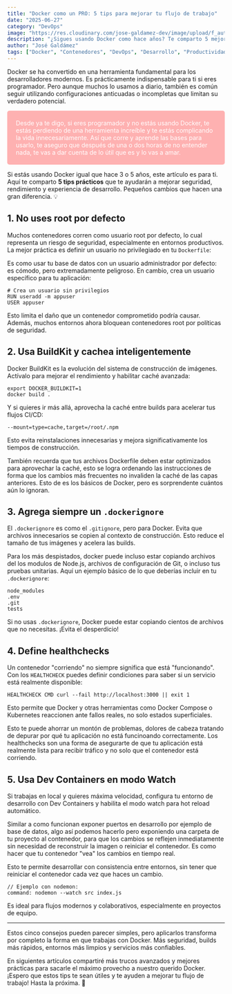 ```yaml
---
title: "Docker como un PRO: 5 tips para mejorar tu flujo de trabajo"
date: "2025-06-27"
category: "DevOps"
image: "https://res.cloudinary.com/jose-galdamez-dev/image/upload/f_auto,q_auto/v1/PersonalPage/blog/b1zgmemnxctv9la2x7ah"
description: "¿Sigues usando Docker como hace años? Te comparto 5 mejoras esenciales que marcan la diferencia en seguridad, rendimiento y experiencia de desarrollo."
author: "José Galdámez"
tags: ["Docker", "Contenedores", "DevOps", "Desarrollo", "Productividad"]
---
```


<p class='paragraph' markdown='1'>
Docker se ha convertido en una herramienta fundamental para los desarrolladores modernos. Es prácticamente indispensable para ti si eres programador. Pero aunque muchos lo usamos a diario, también es común seguir utilizando configuraciones anticuadas o incompletas que limitan su verdadero potencial.
</p>

<p class='paragraph' markdown='1' style='background-color:rgba(255, 0, 0, 0.3); padding: 20px; border-radius: 5px; color: white;'>
Desde ya te digo, si eres programador y no estás usando Docker, te estás perdiendo de una herramienta increíble y te estás complicando la vida innecesariamente. Así que corre y aprende las bases para usarlo, te aseguro que después de una o dos horas de no entender nada, te vas a dar cuenta de lo útil que es y lo vas a amar.
</p>

<p class='paragraph' markdown='1'>
Si estás usando Docker igual que hace 3 o 5 años, este artículo es para ti. Aquí te comparto <strong>5 tips prácticos</strong> que te ayudarán a mejorar seguridad, rendimiento y experiencia de desarrollo. Pequeños cambios que hacen una gran diferencia. 💡
</p>

<h2 class="h2" markdown='1'>1. No uses root por defecto</h2>

<p class='paragraph' markdown='1'>
Muchos contenedores corren como usuario root por defecto, lo cual representa un riesgo de seguridad, especialmente en entornos productivos. La mejor práctica es definir un usuario no privilegiado en tu <code>Dockerfile</code>:
</p>

<p class='paragraph' markdown='1'>
Es como usar tu base de datos con un usuario administrador por defecto: es cómodo, pero extremadamente peligroso. En cambio, crea un usuario específico para tu aplicación:
</p>

<pre><code># Crea un usuario sin privilegios
RUN useradd -m appuser
USER appuser
</code></pre>

<p class='paragraph' markdown='1'>
Esto limita el daño que un contenedor comprometido podría causar. Además, muchos entornos ahora bloquean contenedores root por políticas de seguridad.
</p>

<h2 class="h2" markdown='1'>2. Usa BuildKit y cachea inteligentemente</h2>

<p class='paragraph' markdown='1'>
Docker BuildKit es la evolución del sistema de construcción de imágenes. Actívalo para mejorar el rendimiento y habilitar caché avanzada:
</p>

<pre><code>export DOCKER_BUILDKIT=1
docker build .
</code></pre>

<p class='paragraph' markdown='1'>
Y si quieres ir más allá, aprovecha la caché entre builds para acelerar tus flujos CI/CD:
</p>

<pre><code>--mount=type=cache,target=/root/.npm
</code></pre>

<p class='paragraph' markdown='1'>
Esto evita reinstalaciones innecesarias y mejora significativamente los tiempos de construcción.
</p>

<p class='paragraph' markdown='1'>
También recuerda que tus archivos Dockerfile deben estar optimizados para aprovechar la caché, esto se logra ordenando las instrucciones de forma que los cambios más frecuentes no invaliden la caché de las capas anteriores. Esto de es los básicos de Docker, pero es sorprendente cuántos aún lo ignoran.
</p>

<h2 class="h2" markdown='1'>3. Agrega siempre un <code>.dockerignore</code></h2>

<p class='paragraph' markdown='1'>
El <code>.dockerignore</code> es como el <code>.gitignore</code>, pero para Docker. Evita que archivos innecesarios se copien al contexto de construcción. Esto reduce el tamaño de tus imágenes y acelera las builds.
</p>

<p class='paragraph' markdown='1'>
Para los más despistados, docker puede incluso estar copiando archivos del los modulos de Node.js, archivos de configuración de Git, o incluso tus pruebas unitarias. Aquí un ejemplo básico de lo que deberías incluir en tu <code>.dockerignore</code>:
</p>

<pre><code>node_modules
.env
.git
tests
</code></pre>

<p class='paragraph' markdown='1'>
Si no usas <code>.dockerignore</code>, Docker puede estar copiando cientos de archivos que no necesitas. ¡Evita el desperdicio!
</p>

<h2 class="h2" markdown='1'>4. Define healthchecks</h2>

<p class='paragraph' markdown='1'>
Un contenedor "corriendo" no siempre significa que está "funcionando". Con los <code>HEALTHCHECK</code> puedes definir condiciones para saber si un servicio está realmente disponible:
</p>

<pre><code>HEALTHCHECK CMD curl --fail http://localhost:3000 || exit 1
</code></pre>

<p class='paragraph' markdown='1'>
Esto permite que Docker y otras herramientas como Docker Compose o Kubernetes reaccionen ante fallos reales, no solo estados superficiales.
</p>

<p class='paragraph' markdown='1'>
Esto te puede ahorrar un montón de problemas, dolores de cabeza tratando de depurar por qué tu aplicación no está funcinoando correctamente. Los healthchecks son una forma de asegurarte de que tu aplicación está realmente lista para recibir tráfico y no solo que el contenedor está corriendo.
</p>

<h2 class="h2" markdown='1'>5. Usa Dev Containers en modo Watch</h2>

<p class='paragraph' markdown='1'>
Si trabajas en local y quieres máxima velocidad, configura tu entorno de desarrollo con Dev Containers y habilita el modo watch para hot reload automático.
</p>

<p class='paragraph' markdown='1'>
Similar a como funcionan exponer puertos en desarrollo por ejemplo de base de datos, algo así podemos hacerlo pero exponiendo una carpeta de tu proyecto al contenedor, para que los cambios se reflejen inmediatamente sin necesidad de reconstruir la imagen o reiniciar el contenedor. Es como hacer que tu contenedor "vea" los cambios en tiempo real.
</p>

<p class='paragraph' markdown='1'>
Esto te permite desarrollar con consistencia entre entornos, sin tener que reiniciar el contenedor cada vez que haces un cambio.
</p>

<pre><code>// Ejemplo con nodemon:
command: nodemon --watch src index.js
</code></pre>

<p class='paragraph' markdown='1'>
Es ideal para flujos modernos y colaborativos, especialmente en proyectos de equipo.
</p>

<hr />

<p class='paragraph' markdown='1'>
Estos cinco consejos pueden parecer simples, pero aplicarlos transforma por completo la forma en que trabajas con Docker. Más seguridad, builds más rápidos, entornos más limpios y servicios más confiables.
</p>

<p class='paragraph' markdown='1'>
En siguientes artículos compartiré más trucos avanzados y mejores prácticas para sacarle el máximo provecho a nuestro querido Docker. ¡Espero que estos tips te sean útiles y te ayuden a mejorar tu flujo de trabajo! Hasta la próxima. 🚀
</p>
